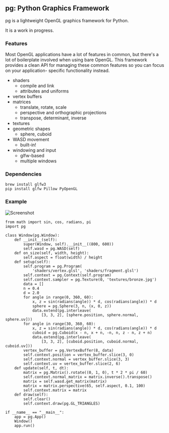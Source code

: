 ## pg: Python Graphics Framework

pg is a lightweight OpenGL graphics framework for Python.

It is a work in progress.

### Features

Most OpenGL applications have a lot of features in common, but there's a lot of
boilerplate involved when using bare OpenGL. This framework provides a clean
API for managing these common features so you can focus on your application-
specific functionality instead.

* shaders
    * compile and link
    * attributes and uniforms
* vertex buffers
* matrices
    * translate, rotate, scale
    * perspective and orthographic projections
    * transpose, determinant, inverse
* textures
* geometric shapes
    * sphere, cuboid
* WASD movement
    * built-in!
* windowing and input
    * glfw-based
    * multiple windows

### Dependencies

    brew install glfw3
    pip install glfw Pillow PyOpenGL

### Example

![Screenshot](http://i.imgur.com/LqshPxY.jpg)

    from math import sin, cos, radians, pi
    import pg

    class Window(pg.Window):
        def __init__(self):
            super(Window, self).__init__((800, 600))
            self.wasd = pg.WASD(self)
        def on_size(self, width, height):
            self.aspect = float(width) / height
        def setup(self):
            self.program = pg.Program(
                'shaders/vertex.glsl', 'shaders/fragment.glsl')
            self.context = pg.Context(self.program)
            self.context.sampler = pg.Texture(0, 'textures/bronze.jpg')
            data = []
            n = 0.4
            d = 2.0
            for angle in range(0, 360, 60):
                x, z = sin(radians(angle)) * d, cos(radians(angle)) * d
                sphere = pg.Sphere(3, n, (x, 0, z))
                data.extend(pg.interleave(
                    [3, 3, 2], [sphere.position, sphere.normal, sphere.uv]))
            for angle in range(30, 360, 60):
                x, z = sin(radians(angle)) * d, cos(radians(angle)) * d
                cuboid = pg.Cuboid(x - n, x + n, -n, n, z - n, z + n)
                data.extend(pg.interleave(
                    [3, 3, 2], [cuboid.position, cuboid.normal, cuboid.uv]))
            vertex_buffer = pg.VertexBuffer(8, data)
            self.context.position = vertex_buffer.slice(3, 0)
            self.context.normal = vertex_buffer.slice(3, 3)
            self.context.uv = vertex_buffer.slice(2, 6)
        def update(self, t, dt):
            matrix = pg.Matrix().rotate((0, 1, 0), t * 2 * pi / 60)
            self.context.normal_matrix = matrix.inverse().transpose()
            matrix = self.wasd.get_matrix(matrix)
            matrix = matrix.perspective(65, self.aspect, 0.1, 100)
            self.context.matrix = matrix
        def draw(self):
            self.clear()
            self.context.draw(pg.GL_TRIANGLES)

    if __name__ == "__main__":
        app = pg.App()
        Window()
        app.run()
